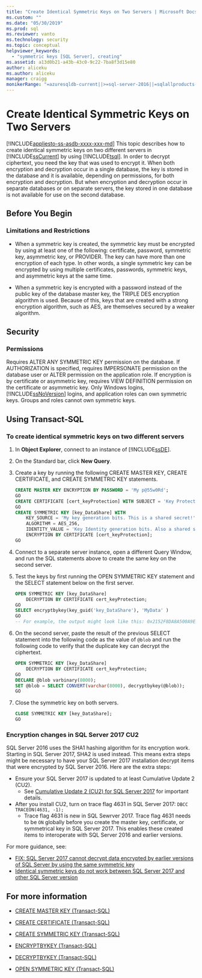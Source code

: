```yaml
---
title: "Create Identical Symmetric Keys on Two Servers | Microsoft Docs"
ms.custom: ""
ms.date: "05/30/2019"
ms.prod: sql
ms.reviewer: vanto
ms.technology: security
ms.topic: conceptual
helpviewer_keywords: 
  - "symmetric keys [SQL Server], creating"
ms.assetid: a13d0b21-a43b-43c0-9c22-7ba8f3d15e80
author: aliceku
ms.author: aliceku
manager: craigg
monikerRange: "=azuresqldb-current||>=sql-server-2016||=sqlallproducts-allversions||>=sql-server-linux-2017||=azuresqldb-mi-current"
---
```

# Create Identical Symmetric Keys on Two Servers
[!INCLUDE[appliesto-ss-asdb-xxxx-xxx-md](../../../includes/appliesto-ss-asdb-xxxx-xxx-md.md)]
  This topic describes how to create identical symmetric keys on two different servers in [!INCLUDE[ssCurrent](../../../includes/sscurrent-md.md)] by using [!INCLUDE[tsql](../../../includes/tsql-md.md)]. In order to decrypt ciphertext, you need the key that was used to encrypt it. When both encryption and decryption occur in a single database, the key is stored in the database and it is available, depending on permissions, for both encryption and decryption. But when encryption and decryption occur in separate databases or on separate servers, the key stored in one database is not available for use on the second database.
  
## Before You Begin  
  
### Limitations and Restrictions  
  
- When a symmetric key is created, the symmetric key must be encrypted by using at least one of the following: certificate, password, symmetric key, asymmetric key, or PROVIDER. The key can have more than one encryption of each type. In other words, a single symmetric key can be encrypted by using multiple certificates, passwords, symmetric keys, and asymmetric keys at the same time.  
  
- When a symmetric key is encrypted with a password instead of the public key of the database master key, the TRIPLE DES encryption algorithm is used. Because of this, keys that are created with a strong encryption algorithm, such as AES, are themselves secured by a weaker algorithm.  
  
## Security  
  
### Permissions  
 Requires ALTER ANY SYMMETRIC KEY permission on the database. If AUTHORIZATION is specified, requires IMPERSONATE permission on the database user or ALTER permission on the application role. If encryption is by certificate or asymmetric key, requires VIEW DEFINITION permission on the certificate or asymmetric key. Only Windows logins, [!INCLUDE[ssNoVersion](../../../includes/ssnoversion-md.md)] logins, and application roles can own symmetric keys. Groups and roles cannot own symmetric keys.  
  
## Using Transact-SQL  
  
### To create identical symmetric keys on two different servers  
  
1. In **Object Explorer**, connect to an instance of [!INCLUDE[ssDE](../../../includes/ssde-md.md)].  
  
2. On the Standard bar, click **New Query**.  
  
3. Create a key by running the following CREATE MASTER KEY, CREATE CERTIFICATE, and CREATE SYMMETRIC KEY statements.  
  
    ```sql
    CREATE MASTER KEY ENCRYPTION BY PASSWORD = 'My p@55w0Rd';  
    GO  
    CREATE CERTIFICATE [cert_keyProtection] WITH SUBJECT = 'Key Protection';  
    GO  
    CREATE SYMMETRIC KEY [key_DataShare] WITH  
        KEY_SOURCE = 'My key generation bits. This is a shared secret!',  
        ALGORITHM = AES_256,   
        IDENTITY_VALUE = 'Key Identity generation bits. Also a shared secret'  
        ENCRYPTION BY CERTIFICATE [cert_keyProtection];  
    GO  
    ```  
  
4. Connect to a separate server instance, open a different Query Window, and run the SQL statements above to create the same key on the second server.  
  
5. Test the keys by first running the OPEN SYMMETRIC KEY statement and the SELECT statement below on the first server.  
  
    ```sql
    OPEN SYMMETRIC KEY [key_DataShare]   
        DECRYPTION BY CERTIFICATE cert_keyProtection;  
    GO  
    SELECT encryptbykey(key_guid('key_DataShare'), 'MyData' )  
    GO  
    -- For example, the output might look like this: 0x2152F8DA8A500A9EDC2FAE26D15C302DA70D25563DAE7D5D1102E3056CE9EF95CA3E7289F7F4D0523ED0376B155FE9C3  
    ```  
  
6. On the second server, paste the result of the previous SELECT statement into the following code as the value of `@blob` and run the following code to verify that the duplicate key can decrypt the ciphertext.  
  
    ```sql
    OPEN SYMMETRIC KEY [key_DataShare]   
        DECRYPTION BY CERTIFICATE cert_keyProtection;  
    GO  
    DECLARE @blob varbinary(8000);  
    SET @blob = SELECT CONVERT(varchar(8000), decryptbykey(@blob));  
    GO  
    ```  
  
7. Close the symmetric key on both servers.  
  
    ```sql
    CLOSE SYMMETRIC KEY [key_DataShare];  
    GO  
    ```  

### Encryption changes in SQL Server 2017 CU2

SQL Server 2016 uses the SHA1 hashing algorithm for its encryption work. Starting in SQL Server 2017, SHA2 is used instead. This means extra steps might be necessary to have your SQL Server 2017 installation decrypt items that were encrypted by SQL Server 2016. Here are the extra steps:

- Ensure your SQL Server 2017 is updated to at least Cumulative Update 2 (CU2).
  - See [Cumulative Update 2 (CU2) for SQL Server 2017](https://support.microsoft.com/help/4052574) for important details.
- After you install CU2, turn on trace flag 4631 in SQL Server 2017: `DBCC TRACEON(4631, -1);`
  - Trace flag 4631 is new in SQL Sewrver 2017. Trace flag 4631 needs to be `ON` globally before you create the master key, certificate, or symmetrical key in SQL Server 2017. This enables these created items to interoperate with SQL Server 2016 and earlier versions.

For more guidance, see:

- [FIX: SQL Server 2017 cannot decrypt data encrypted by earlier versions of SQL Server by using the same symmetric key](https://support.microsoft.com/help/4053407/sql-server-2017-cannot-decrypt-data-encrypted-by-earlier-versions)
- [Identical symmetric keys do not work between SQL Server 2017 and other SQL Server version](https://feedback.azure.com/forums/908035-sql-server/suggestions/33116269-identical-symmetric-keys-do-not-work-between-sql-s) <!-- Issue 2225. Thank you Stephen W and Sam Rueby. -->

## For more information

-   [CREATE MASTER KEY &#40;Transact-SQL&#41;](../../../t-sql/statements/create-master-key-transact-sql.md)  
  
-   [CREATE CERTIFICATE &#40;Transact-SQL&#41;](../../../t-sql/statements/create-certificate-transact-sql.md)  
  
-   [CREATE SYMMETRIC KEY &#40;Transact-SQL&#41;](../../../t-sql/statements/create-symmetric-key-transact-sql.md)  
  
-   [ENCRYPTBYKEY &#40;Transact-SQL&#41;](../../../t-sql/functions/encryptbykey-transact-sql.md)  
  
-   [DECRYPTBYKEY &#40;Transact-SQL&#41;](../../../t-sql/functions/decryptbykey-transact-sql.md)  
  
-   [OPEN SYMMETRIC KEY &#40;Transact-SQL&#41;](../../../t-sql/statements/open-symmetric-key-transact-sql.md)  
